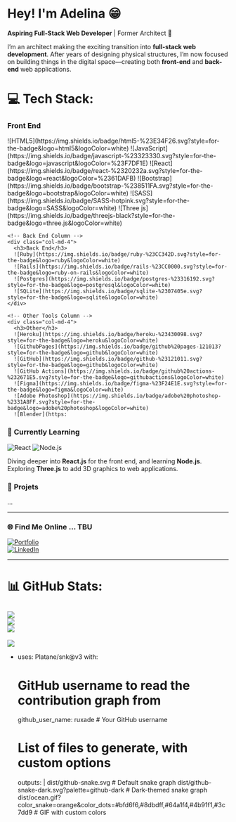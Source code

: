 # Hey! I'm Adelina 😁

**Aspiring Full-Stack Web Developer** | Former Architect 🌚

I’m an architect making the exciting transition into **full-stack web development**. After years of designing physical structures, I’m now focused on building things in the digital space—creating both **front-end** and **back-end** web applications.

# 💻 Tech Stack:
<div class="container">
  <div class="row">
    <!-- Front End Column -->
    <div class="col-md-4">
      <h3>Front End</h3>
      ![HTML5](https://img.shields.io/badge/html5-%23E34F26.svg?style=for-the-badge&logo=html5&logoColor=white)
      ![JavaScript](https://img.shields.io/badge/javascript-%23323330.svg?style=for-the-badge&logo=javascript&logoColor=%23F7DF1E)
      ![React](https://img.shields.io/badge/react-%2320232a.svg?style=for-the-badge&logo=react&logoColor=%2361DAFB)
      ![Bootstrap](https://img.shields.io/badge/bootstrap-%238511FA.svg?style=for-the-badge&logo=bootstrap&logoColor=white)
      ![SASS](https://img.shields.io/badge/SASS-hotpink.svg?style=for-the-badge&logo=SASS&logoColor=white)
      ![Three js](https://img.shields.io/badge/threejs-black?style=for-the-badge&logo=three.js&logoColor=white)
    </div>

    <!-- Back End Column -->
    <div class="col-md-4">
      <h3>Back End</h3>
      ![Ruby](https://img.shields.io/badge/ruby-%23CC342D.svg?style=for-the-badge&logo=ruby&logoColor=white)
      ![Rails](https://img.shields.io/badge/rails-%23CC0000.svg?style=for-the-badge&logo=ruby-on-rails&logoColor=white)
      ![Postgres](https://img.shields.io/badge/postgres-%23316192.svg?style=for-the-badge&logo=postgresql&logoColor=white)
      ![SQLite](https://img.shields.io/badge/sqlite-%2307405e.svg?style=for-the-badge&logo=sqlite&logoColor=white)
    </div>

    <!-- Other Tools Column -->
    <div class="col-md-4">
      <h3>Other</h3>
      ![Heroku](https://img.shields.io/badge/heroku-%23430098.svg?style=for-the-badge&logo=heroku&logoColor=white)
      ![GithubPages](https://img.shields.io/badge/github%20pages-121013?style=for-the-badge&logo=github&logoColor=white)
      ![GitHub](https://img.shields.io/badge/github-%23121011.svg?style=for-the-badge&logo=github&logoColor=white)
      ![GitHub Actions](https://img.shields.io/badge/github%20actions-%232671E5.svg?style=for-the-badge&logo=githubactions&logoColor=white)
      ![Figma](https://img.shields.io/badge/figma-%23F24E1E.svg?style=for-the-badge&logo=figma&logoColor=white)
      ![Adobe Photoshop](https://img.shields.io/badge/adobe%20photoshop-%2331A8FF.svg?style=for-the-badge&logo=adobe%20photoshop&logoColor=white)
      ![Blender](https:


### 🌱 **Currently Learning**


![React](https://img.shields.io/badge/-React-blue) ![Node.js](https://img.shields.io/badge/-Node.js-green) 

Diving deeper into **React.js** for the front end, and learning **Node.js**. Exploring **Three.js** to add 3D graphics to web applications.

### 🎯 **Projets**
... 

---

### 🌐 **Find Me Online** ... TBU
[![Portfolio](https://img.shields.io/badge/Portfolio-Check%20It%20Out-green)](https://ruxade.com)  
[![LinkedIn](https://img.shields.io/badge/LinkedIn-Connect-blue)](https://www.linkedin.com/in/ruxade/)


---


# 📊 GitHub Stats:
![](https://github-readme-stats.vercel.app/api?username=ruxade&theme=buefy&hide_border=true&include_all_commits=false&count_private=false)<br/>
![](https://github-readme-streak-stats.herokuapp.com/?user=ruxade&theme=buefy&hide_border=true)<br/>
![](https://github-readme-stats.vercel.app/api/top-langs/?username=ruxade&theme=buefy&hide_border=true&include_all_commits=false&count_private=false&layout=compact)
---
[![](https://visitcount.itsvg.in/api?id=ruxade&icon=0&color=0)](https://visitcount.itsvg.in)

- uses: Platane/snk@v3
  with:
    # GitHub username to read the contribution graph from
    github_user_name: ruxade  # Your GitHub username

    # List of files to generate, with custom options
    outputs: |
      dist/github-snake.svg                           # Default snake graph
      dist/github-snake-dark.svg?palette=github-dark  # Dark-themed snake graph
      dist/ocean.gif?color_snake=orange&color_dots=#bfd6f6,#8dbdff,#64a1f4,#4b91f1,#3c7dd9  # GIF with custom colors



